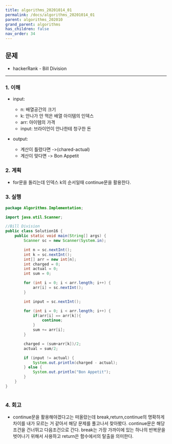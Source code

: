```yaml
---
title: algorithms_20201014_01
permalink: /docs/algorithms_20201014_01
parent: algorithms_202010
grand_parent: algorithms
has_children: false
nav_order: 34
---
```


## 문제

- hackerRank - Bill Division

---

### 1. 이해

- input:

  - n: 배열공간의 크기
  - k: 안나가 안 먹은 배열 아이템의 인덱스
  - arr: 아이템의 가격
  - input: 브라이언이 안나한테 청구한 돈

- output:
  - 계산이 틀렸다면 ->(chared-actual)
  - 계산이 맞다면 -> Bon Appetit

### 2. 계획

- for문을 돌리는데 인덱스 k의 순서일때 continue문을 활용한다.

### 3. 실행

```java
package Algorithms.Implementation;

import java.util.Scanner;

//Bill Division
public class Solution16 {
    public static void main(String[] args) {
        Scanner sc = new Scanner(System.in);

        int n = sc.nextInt();
        int k = sc.nextInt();
        int[] arr = new int[n];
        int charged = 0;
        int actual = 0;
        int sum = 0;

        for (int i = 0; i < arr.length; i++) {
            arr[i] = sc.nextInt();
        }

        int input = sc.nextInt();

        for (int i = 0; i < arr.length; i++) {
            if(arr[i] == arr[k]){
                continue;
            }
            sum += arr[i];
        }

        charged = (sum+arr[k])/2;
        actual = sum/2;

        if (input != actual) {
            System.out.println(charged - actual);
        } else {
            System.out.println("Bon Appetit");
        }
    }
}



```

### 4. 회고

- continue문을 활용해야겠다고는 떠올랐는데 break,return,continue의 명확하게 차이를 내가 모르는 거 같아서 해당 문제를 풀고나서 찾아봤다. continue문은 해당 조건을 건너뛰고 다음조건으로 간다. break는 가장 가까이에 있는 하나의 반복문을 벗어나기 위해서 사용하고 return은 함수에서의 탈출을 의미한다. 
